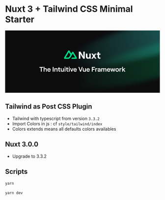 # Nuxt 3 + Tailwind CSS Minimal Starter

[![Nuxt banner](./.github/assets/banner.png)](https://nuxt.com)

## Tailwind as Post CSS Plugin

- Tailwind with typescript from version `3.3.2`
- Import Colors in js : cf `style/tailwind/index`
- Colors extends means all defaults colors availables


## Nuxt 3.0.0

- Upgrade to 3.3.2

## Scripts

```sh
yarn
```
```sh
yarn dev
```